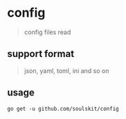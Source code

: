 # config

>config files read

## support format

>json, yaml, toml, ini and so on

## usage

```shell
go get -u github.com/soulskit/config
```
